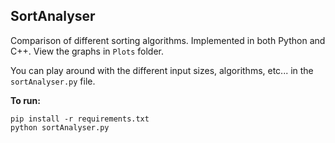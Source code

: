 ## SortAnalyser

Comparison of different sorting algorithms. Implemented in both Python and C++. View the graphs in `Plots` folder.

You can play around with the different input sizes, algorithms, etc... in the `sortAnalyser.py` file.

**To run:**

```
pip install -r requirements.txt
python sortAnalyser.py
```
